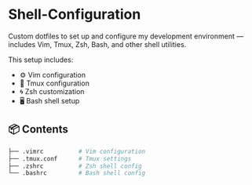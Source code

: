 # Shell-Configuration
Custom dotfiles to set up and configure my development environment — includes Vim, Tmux, Zsh, Bash, and other shell utilities.

This setup includes:
- ⚙️ Vim configuration
- 🔧 Tmux configuration
- 🌀 Zsh customization
- 🖥️ Bash shell setup

## 📦 Contents

```bash
├── .vimrc          # Vim configuration
├── .tmux.conf      # Tmux settings
├── .zshrc          # Zsh shell config
└── .bashrc         # Bash shell config
